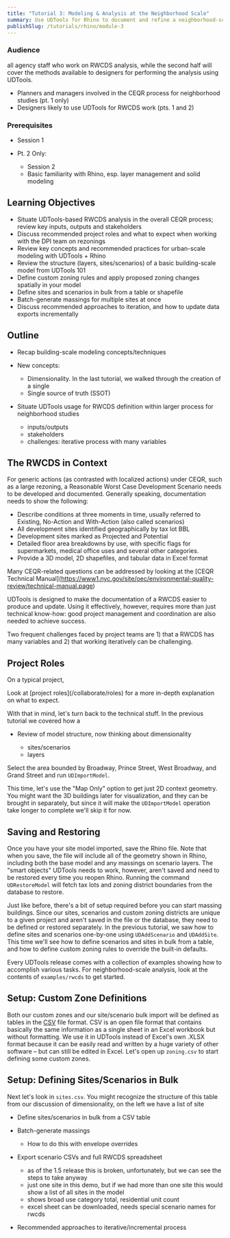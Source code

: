 ```yaml
---
title: "Tutorial 3: Modeling & Analysis at the Neighborhood Scale"
summary: Use UDTools for Rhino to document and refine a neighborhood-scale RWCDS.
publishSlug: /tutorials/rhino/module-3
---
```

### Audience

all agency staff who work on RWCDS analysis, while the second half will cover the methods available to designers for performing the analysis using UDTools.

* Planners and managers involved in the CEQR process for neighborhood studies (pt. 1 only)
* Designers likely to use UDTools for RWCDS work (pts. 1 and 2)

### Prerequisites

* Session 1
* Pt. 2 Only:

  * Session 2
  * Basic familiarity with Rhino, esp. layer management and solid modeling

## Learning Objectives

* Situate UDTools-based RWCDS analysis in the overall CEQR process; review key inputs, outputs and stakeholders
* Discuss recommended project roles and what to expect when working with the DPI team on rezonings
* Review key concepts and recommended practices for urban-scale modeling with UDTools + Rhino
* Review the structure (layers, sites/scenarios) of a basic building-scale model from UDTools 101
* Define custom zoning rules and apply proposed zoning changes spatially in your model
* Define sites and scenarios in bulk from a table or shapefile
* Batch-generate massings for multiple sites at once
* Discuss recommended approaches to iteration, and how to update data exports incrementally

## Outline

* Recap building-scale modeling concepts/techniques
* New concepts:

  * Dimensionality. In the last tutorial, we walked through the creation of a single 
  * Single source of truth (SSOT)
* Situate UDTools usage for RWCDS definition within larger process for neighborhood studies

  * inputs/outputs
  * stakeholders
  * challenges: iterative process with many variables

## The RWCDS in Context

For generic actions (as contrasted with localized actions) under CEQR, such as a large rezoning, a Reasonable Worst Case Development Scenario needs to be developed and documented. Generally speaking, documentation needs to show the following:

- Describe conditions at three moments in time, usually referred to Existing, No-Action and With-Action (also called scenarios)
- All development sites identified geographically by tax lot BBL
- Development sites marked as Projected and Potential
- Detailed floor area breakdowns by use, with specific flags for supermarkets, medical office uses and several other categories.
- Provide a 3D model, 2D shapefiles, and tabular data in Excel format

Many CEQR-related questions can be addressed by looking at the \[CEQR Technical Manual](https://www1.nyc.gov/site/oec/environmental-quality-review/technical-manual.page)

UDTools is designed to make the documentation of a RWCDS easier to produce and update. Using it effectively, however, requires more than just technical know-how: good project management and coordination are also needed to achieve success.

Two frequent challenges faced by project teams are 1) that a RWCDS has many variables and 2) that working iteratively can be challenging. 

## Project Roles

On a typical project, 

Look at \[project roles](/collaborate/roles) for a more in-depth explanation on what to expect.

With that in mind, let's turn back to the technical stuff. In the previous tutorial we covered how a 

* Review of model structure, now thinking about dimensionality

  * sites/scenarios
  * layers



Select the area bounded by Broadway, Prince Street, West Broadway, and Grand Street and run `UDImportModel`.

This time, let's use the "Map Only" option to get just 2D context geometry. You might want the 3D buildings later for visualization, and they can be brought in separately, but since it will make the `UDImportModel` operation take longer to complete we'll skip it for now.

## Saving and Restoring

Once you have your site model imported, save the Rhino file. Note that when you save, the file will include all of the geometry shown in Rhino, including both the base model and any massings on scenario layers. The "smart objects" UDTools needs to work, however, aren't saved and need to be restored every time you reopen Rhino. Running the command `UDRestoreModel` will fetch tax lots and zoning district boundaries from the database to restore.

Just like before, there's a bit of setup required before you can start massing buildings. Since our sites, scenarios and custom zoning districts are unique to a given project and aren't saved in the file or the database, they need to be defined or restored separately. In the previous tutorial, we saw how to define sites and scenarios one-by-one using `UDAddScenario` and `UDAddSite`. This time we'll see how to define scenarios and sites in bulk from a table, and how to define custom zoning rules to override the built-in defaults.

Every UDTools release comes with a collection of examples showing how to accomplish various tasks. For neighborhood-scale analysis, look at the contents of `examples/rwcds` to get started.

## Setup: Custom Zone Definitions

Both our custom zones and our site/scenario bulk import will be defined as tables in the [CSV](https://en.wikipedia.org/wiki/Comma-separated_values) file format. CSV is an open file format that contains basically the same information as a single sheet in an Excel workbook but without formatting. We use it in UDTools instead of Excel's own .XLSX format because it can be easily read and written by a huge variety of other software – but can still be edited in Excel. Let's open up `zoning.csv` to start defining some custom zones.

## Setup: Defining Sites/Scenarios in Bulk

Next let's look in `sites.csv`. You might recognize the structure of this table from our discussion of dimensionality, on the left we have a list of site 

* Define sites/scenarios in bulk from a CSV table
* Batch-generate massings

  * How to do this with envelope overrides
* Export scenario CSVs and full RWCDS spreadsheet

  * as of the 1.5 release this is broken, unfortunately, but we can see the steps to take anyway
  * just one site in this demo, but if we had more than one site this would show a list of all sites in the model
  * shows broad use category total, residential unit count
  * excel sheet can be downloaded, needs special scenario names for rwcds
* Recommended approaches to iterative/incremental process